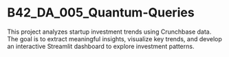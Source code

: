 # B42_DA_005_Quantum-Queries
This project analyzes startup investment trends using Crunchbase data. The goal is to extract meaningful insights, visualize key trends, and develop an interactive Streamlit dashboard to explore investment patterns.
